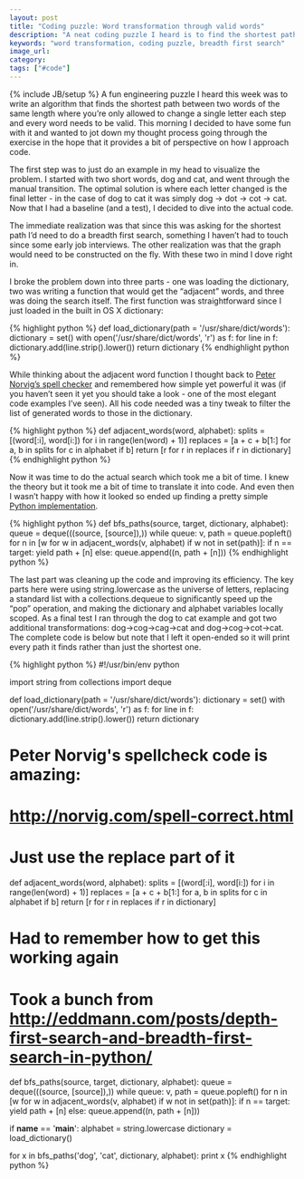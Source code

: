 ```yaml
---
layout: post
title: "Coding puzzle: Word transformation through valid words"
description: "A neat coding puzzle I heard is to find the shortest path from one word to another where you're only allowed to change a single letter at every step and each step needs to be a valid word. I spent some time this morning writing the code to make it happen."
keywords: "word transformation, coding puzzle, breadth first search"
image_url:
category:
tags: ["#code"]
---
```

{% include JB/setup %}
A fun engineering puzzle I heard this week was to write an algorithm that finds the shortest path between two words of the same length where you’re only allowed to change a single letter each step and every word needs to be valid. This morning I decided to have some fun with it and wanted to jot down my thought process going through the exercise in the hope that it provides a bit of perspective on how I approach code.

The first step was to just do an example in my head to visualize the problem. I started with two short words, dog and cat, and went through the manual transition. The optimal solution is where each letter changed is the final letter - in the case of dog to cat it was simply dog -> dot -> cot -> cat. Now that I had a baseline (and a test), I decided to dive into the actual code.

The immediate realization was that since this was asking for the shortest path I’d need to do a breadth first search, something I haven’t had to touch since some early job interviews. The other realization was that the graph would need to be constructed on the fly. With these two in mind I dove right in.

I broke the problem down into three parts - one was loading the dictionary, two was writing a function that would get the “adjacent” words, and three was doing the search itself. The first function was straightforward since I just loaded in the built in OS X dictionary:

{% highlight python %}
def load_dictionary(path = '/usr/share/dict/words'):
  dictionary = set()
  with open('/usr/share/dict/words', 'r') as f:
    for line in f:
      dictionary.add(line.strip().lower())
  return dictionary
{% endhighlight python %}

While thinking about the adjacent word function I thought back to [Peter Norvig’s spell checker](http://norvig.com/spell-correct.html) and remembered how simple yet powerful it was (if you haven’t seen it yet you should take a look - one of the most elegant code examples I’ve seen). All his code needed was a tiny tweak to filter the list of generated words to those in the dictionary.

{% highlight python %}
def adjacent_words(word, alphabet):
  splits = [(word[:i], word[i:]) for i in range(len(word) + 1)]
  replaces = [a + c + b[1:] for a, b in splits for c in alphabet if b]
  return [r for r in replaces if r in dictionary]
{% endhighlight python %}

Now it was time to do the actual search which took me a bit of time. I knew the theory but it took me a bit of time to translate it into code. And even then I wasn’t happy with how it looked so ended up finding a pretty simple [Python implementation](http://eddmann.com/posts/depth-first-search-and-breadth-first-search-in-python/).

{% highlight python %}
def bfs_paths(source, target, dictionary, alphabet):
  queue = deque(((source, [source]),))
  while queue:
    v, path = queue.popleft()
    for n in [w for w in adjacent_words(v, alphabet) if w not in set(path)]:
      if n == target:
        yield path + [n]
      else:
        queue.append((n, path + [n]))
{% endhighlight python %}

The last part was cleaning up the code and improving its efficiency. The key parts here were using string.lowercase as the universe of letters, replacing a standard list with a collections.dequeue to significantly speed up the “pop” operation, and making the dictionary and alphabet variables locally scoped. As a final test I ran through the dog to cat example and got two additional transformations: dog->cog->cag->cat and dog->cog->cot->cat. The complete code is below but note that I left it open-ended so it will print every path it finds rather than just the shortest one.

{% highlight python %}
#!/usr/bin/env python

import string
from collections import deque

def load_dictionary(path = '/usr/share/dict/words'):
  dictionary = set()
  with open('/usr/share/dict/words', 'r') as f:
    for line in f:
      dictionary.add(line.strip().lower())
  return dictionary

# Peter Norvig's spellcheck code is amazing:
# http://norvig.com/spell-correct.html
# Just use the replace part of it
def adjacent_words(word, alphabet):
  splits = [(word[:i], word[i:]) for i in range(len(word) + 1)]
  replaces = [a + c + b[1:] for a, b in splits for c in alphabet if b]
  return [r for r in replaces if r in dictionary]

# Had to remember how to get this working again
# Took a bunch from http://eddmann.com/posts/depth-first-search-and-breadth-first-search-in-python/
def bfs_paths(source, target, dictionary, alphabet):
  queue = deque(((source, [source]),))
  while queue:
    v, path = queue.popleft()
    for n in [w for w in adjacent_words(v, alphabet) if w not in set(path)]:
      if n == target:
        yield path + [n]
      else:
        queue.append((n, path + [n]))

if __name__ == '__main__':
  alphabet = string.lowercase
  dictionary = load_dictionary()

  for x in bfs_paths('dog', 'cat', dictionary, alphabet):
    print x
{% endhighlight python %}